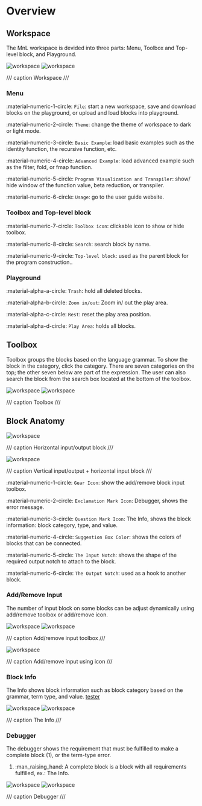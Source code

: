 # Overview

## Workspace

The MnL workspace is devided into three parts: Menu, Toolbox and Top-level block, and Playground.

![workspace](assets/images/workspace_light.png#only-light)
![workspace](assets/images/workspace_dark.png#only-dark)

/// caption
Workspace
///

### Menu

:material-numeric-1-circle: `File`: start a new workspace, save and download blocks on the playground, or upload and load blocks into playground.

:material-numeric-2-circle: `Theme`: change the theme of workspace to dark or light mode.

:material-numeric-3-circle: `Basic Example`: load basic examples such as the identity function, the recursive function, etc.

:material-numeric-4-circle: `Advanced Example`: load advanced example such as the filter, fold, or fmap function.

:material-numeric-5-circle: `Program Visualization and Transpiler`: show/ hide window of the function value, beta reduction, or transpiler.

:material-numeric-6-circle: `Usage`: go to the user guide website.

   

### Toolbox and Top-level block

:material-numeric-7-circle: `Toolbox icon`: clickable icon to show or hide toolbox.

:material-numeric-8-circle: `Search`: search block by name.

:material-numeric-9-circle: `Top-level block`: used as the parent block for the program construction.. 


### Playground

:material-alpha-a-circle: `Trash`: hold all deleted blocks.

:material-alpha-b-circle: `Zoom in/out`: Zoom in/ out the play area.

:material-alpha-c-circle: `Rest`: reset the play area position.

:material-alpha-d-circle: `Play Area`: holds all blocks.


## Toolbox

Toolbox groups the blocks based on the language grammar. To show the block in the category, click the category. There are seven categories on the top; the other seven below are part of the expression. The user can also search the block from the search box located at the bottom of the toolbox.

![workspace](assets/images/toolbox_light.png#only-light)
![workspace](assets/images/toolbox_dark.png#only-dark)

/// caption
Toolbox
///

## Block Anatomy
![workspace](assets/images/block_anatomy_complete.png)

/// caption
Horizontal input/output block
///

![workspace](assets/images/block_anatomy_1.png)

/// caption
Vertical input/output + horizontal input block
///

:material-numeric-1-circle: `Gear Icon`: show the add/remove block input toolbox.

:material-numeric-2-circle: `Exclamation Mark Icon`: Debugger, shows the error message.

:material-numeric-3-circle: `Question Mark Icon`: The Info, shows the block information: block category, type, and value.

:material-numeric-4-circle: `Suggestion Box Color`: shows the colors of blocks that can be connected.

:material-numeric-5-circle: `The Input Notch`: shows the shape of the required output notch to attach to the block.

:material-numeric-6-circle: `The Output Notch`: used as a hook to another block.

 
### Add/Remove Input 

The number of input block on some blocks can be adjust dynamically using add/remove toolbox or add/remove icon.

![workspace](assets/images/add_input_dark.png#only-dark)
![workspace](assets/images/add_input_light.png#only-light)

/// caption
Add/remove input toolbox
///

![workspace](assets/images/plus_minus_button.png)

/// caption
Add/remove input using icon
///

### Block Info

The Info shows block information such as block category based on the grammar, term type, and value. [tester](getting-started.md#just-drag-drop-and-attach-the-block)

![workspace](assets/images/type_n_value_info_dark.png#only-dark)
![workspace](assets/images/type_n_value_info_light.png#only-light)

/// caption
The Info
///

### Debugger

<div class="annotate" markdown>

The debugger shows the requirement that must be fulfilled to make a complete block (1), or the term-type error.

</div>

1.  :man_raising_hand: A complete block is a block with all requirements fulfilled, ex.: The Info.

![workspace](assets/images/debuger_dark.png#only-dark)
![workspace](assets/images/debuger_light.png#only-light)

/// caption
Debugger
///

